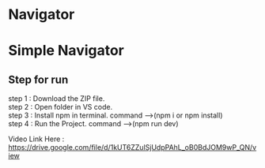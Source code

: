 # Navigator

<h1>Simple Navigator</h1>

<h2>Step for run</h2>

step 1 : Download the ZIP file. <br>
step 2 : Open folder in VS code. <br>
step 3 : Install npm in terminal. command -->(npm i or npm install) <br>
step 4 : Run the Project. command -->(npm run dev) <br>

Video Link Here :  https://drive.google.com/file/d/1kUT6ZZulSjUdpPAhL_oB0BdJOM9wP_QN/view
